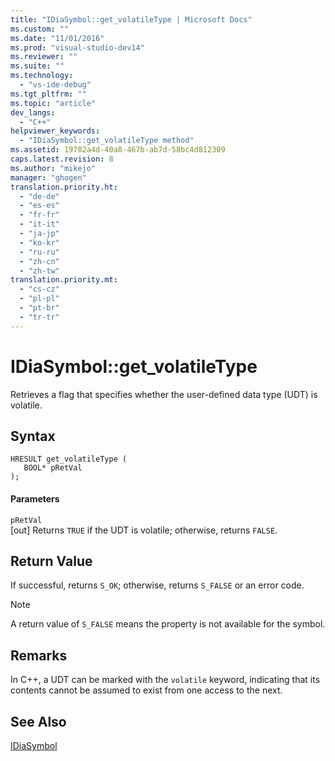 ```yaml
---
title: "IDiaSymbol::get_volatileType | Microsoft Docs"
ms.custom: ""
ms.date: "11/01/2016"
ms.prod: "visual-studio-dev14"
ms.reviewer: ""
ms.suite: ""
ms.technology: 
  - "vs-ide-debug"
ms.tgt_pltfrm: ""
ms.topic: "article"
dev_langs: 
  - "C++"
helpviewer_keywords: 
  - "IDiaSymbol::get_volatileType method"
ms.assetid: 19782a4d-40a8-467b-ab7d-58bc4d812309
caps.latest.revision: 8
ms.author: "mikejo"
manager: "ghogen"
translation.priority.ht: 
  - "de-de"
  - "es-es"
  - "fr-fr"
  - "it-it"
  - "ja-jp"
  - "ko-kr"
  - "ru-ru"
  - "zh-cn"
  - "zh-tw"
translation.priority.mt: 
  - "cs-cz"
  - "pl-pl"
  - "pt-br"
  - "tr-tr"
---
```

# IDiaSymbol::get_volatileType
Retrieves a flag that specifies whether the user-defined data type (UDT) is volatile.  
  
## Syntax  
  
```cpp#  
HRESULT get_volatileType (   
   BOOL* pRetVal  
);  
```  
  
#### Parameters  
 `pRetVal`  
 [out] Returns `TRUE` if the UDT is volatile; otherwise, returns `FALSE`.  
  
## Return Value  
 If successful, returns `S_OK`; otherwise, returns `S_FALSE` or an error code.  
  
> [!NOTE]
>  A return value of `S_FALSE` means the property is not available for the symbol.  
  
## Remarks  
 In C++, a UDT can be marked with the `volatile` keyword, indicating that its contents cannot be assumed to exist from one access to the next.  
  
## See Also  
 [IDiaSymbol](../../debugger/debug-interface-access/idiasymbol.md)